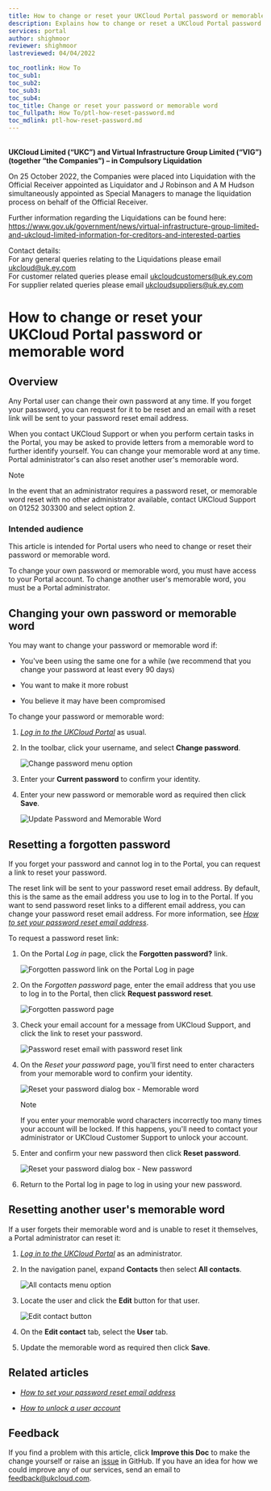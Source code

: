 ```yaml
---
title: How to change or reset your UKCloud Portal password or memorable word
description: Explains how to change or reset a UKCloud Portal password or memorable word
services: portal
author: shighmoor
reviewer: shighmoor
lastreviewed: 04/04/2022

toc_rootlink: How To
toc_sub1:
toc_sub2:
toc_sub3:
toc_sub4:
toc_title: Change or reset your password or memorable word
toc_fullpath: How To/ptl-how-reset-password.md
toc_mdlink: ptl-how-reset-password.md
---
```


<br>**UKCloud Limited (“UKC”) and Virtual Infrastructure Group Limited (“VIG”) (together “the Companies”) – in Compulsory Liquidation**

On 25 October 2022, the Companies were placed into Liquidation with the Official Receiver appointed as Liquidator and J Robinson and A M Hudson simultaneously appointed as Special Managers to manage the liquidation process on behalf of the Official Receiver.

Further information regarding the Liquidations can be found here: <https://www.gov.uk/government/news/virtual-infrastructure-group-limited-and-ukcloud-limited-information-for-creditors-and-interested-parties>

Contact details:<br>
For any general queries relating to the Liquidations please email <ukcloud@uk.ey.com><br>
For customer related queries please email <ukcloudcustomers@uk.ey.com><br>
For supplier related queries please email <ukcloudsuppliers@uk.ey.com>

# How to change or reset your UKCloud Portal password or memorable word

## Overview

Any Portal user can change their own password at any time. If you forget your password, you can request for it to be reset and an email with a reset link will be sent to your password reset email address.

When you contact UKCloud Support or when you perform certain tasks in the Portal, you may be asked to provide letters from a memorable word to further identify yourself. You can change your memorable word at any time. Portal administrator's can also reset another user's memorable word.

> [!NOTE]
> In the event that an administrator requires a password reset, or memorable word reset with no other administrator available, contact UKCloud Support on 01252 303300 and select option 2.

### Intended audience

This article is intended for Portal users who need to change or reset their password or memorable word.

To change your own password or memorable word, you must have access to your Portal account. To change another user's memorable word, you must be a Portal administrator.

## Changing your own password or memorable word

You may want to change your password or memorable word if:

- You've been using the same one for a while (we recommend that you change your password at least every 90 days)

- You want to make it more robust

- You believe it may have been compromised

To change your password or memorable word:

1. [*Log in to the UKCloud Portal*](ptl-gs.md#logging-in-to-the-ukcloud-portal) as usual.

2. In the toolbar, click your username, and select **Change password**.

   ![Change password menu option](images/ptl-mnu-change-password.png)

3. Enter your **Current password** to confirm your identity.

4. Enter your new password or memorable word as required then click **Save**.

   ![Update Password and Memorable Word](images/ptl-update-password.png)

## Resetting a forgotten password

If you forget your password and cannot log in to the Portal, you can request a link to reset your password.

The reset link will be sent to your password reset email address. By default, this is the same as the email address you use to log in to the Portal. If you want to send password reset links to a different email address, you can change your password reset email address. For more information, see [*How to set your password reset email address*](ptl-how-change-email-address.md).

To request a password reset link:

1. On the Portal *Log in* page, click the **Forgotten password?** link.

   ![Forgotten password link on the Portal Log in page](images/ptl-forgotten-password-link.png)

2. On the *Forgotten password* page, enter the email address that you use to log in to the Portal, then click **Request password reset**.

   ![Forgotten password page](images/ptl-forgotten-password.png)

3. Check your email account for a message from UKCloud Support, and click the link to reset your password.

   ![Password reset email with password reset link](images/ptl-forgotten-password-email.png)

4. On the *Reset your password* page, you'll first need to enter characters from your memorable word to confirm your identity.

   ![Reset your password dialog box - Memorable word](images/ptl-forgotten-password-reset-memword.png)

   > [!NOTE]
   > If you enter your memorable word characters incorrectly too many times your account will be locked. If this happens, you'll need to contact your administrator or UKCloud Customer Support to unlock your account.

5. Enter and confirm your new password then click **Reset password**.

   ![Reset your password dialog box - New password](images/ptl-forgotten-password-reset.png)

6. Return to the Portal log in page to log in using your new password.

## Resetting another user's memorable word

If a user forgets their memorable word and is unable to reset it themselves, a Portal administrator can reset it:

1. [*Log in to the UKCloud Portal*](ptl-gs.md#logging-in-to-the-ukcloud-portal) as an administrator.

2. In the navigation panel, expand **Contacts** then select **All contacts**.

   ![All contacts menu option](images/ptl-mnu-all-contacts.png)

3. Locate the user and click the **Edit** button for that user.

   ![Edit contact button](images/ptl-contact-btn-edit.png)

4. On the **Edit contact** tab, select the **User** tab.

5. Update the memorable word as required then click **Save**.

## Related articles

- [*How to set your password reset email address*](ptl-how-change-email-address.md)

- [*How to unlock a user account*](ptl-how-unlock-account.md)

## Feedback

If you find a problem with this article, click **Improve this Doc** to make the change yourself or raise an [issue](https://github.com/UKCloud/documentation/issues) in GitHub. If you have an idea for how we could improve any of our services, send an email to <feedback@ukcloud.com>.
